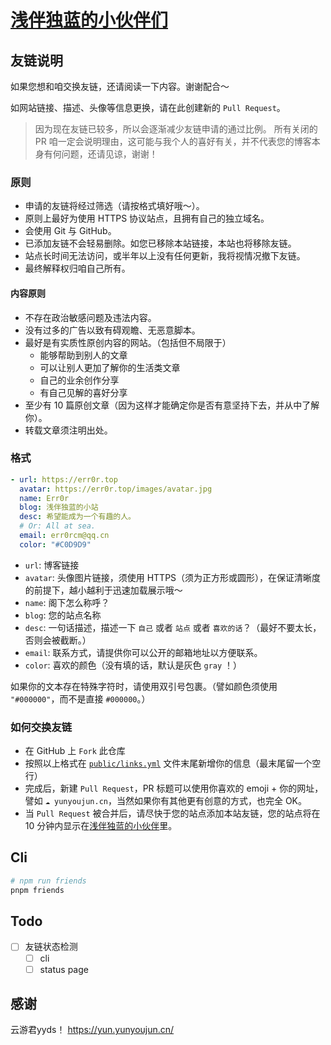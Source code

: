# [浅伴独蓝的小伙伴们](https://err0r.top/links/)

## 友链说明

如果您想和咱交换友链，还请阅读一下内容。谢谢配合～

如网站链接、描述、头像等信息更换，请在此创建新的 `Pull Request`。

> 因为现在友链已较多，所以会逐渐减少友链申请的通过比例。
> 所有关闭的 PR 咱一定会说明理由，这可能与我个人的喜好有关，并不代表您的博客本身有何问题，还请见谅，谢谢！

### 原则

- 申请的友链将经过筛选（请按格式填好哦～）。
- 原则上最好为使用 HTTPS 协议站点，且拥有自己的独立域名。
- 会使用 Git 与 GitHub。
- 已添加友链不会轻易删除。如您已移除本站链接，本站也将移除友链。
- 站点长时间无法访问，或半年以上没有任何更新，我将视情况撤下友链。
- 最终解释权归咱自己所有。

#### 内容原则

- 不存在政治敏感问题及违法内容。
- 没有过多的广告以致有碍观瞻、无恶意脚本。
- 最好是有实质性原创内容的网站。（包括但不局限于）
  - 能够帮助到别人的文章
  - 可以让别人更加了解你的生活类文章
  - 自己的业余创作分享
  - 有自己见解的喜好分享
- 至少有 10 篇原创文章（因为这样才能确定你是否有意坚持下去，并从中了解你）。
- 转载文章须注明出处。

### 格式

```yml
- url: https://err0r.top
  avatar: https://err0r.top/images/avatar.jpg
  name: Err0r
  blog: 浅伴独蓝的小站
  desc: 希望能成为一个有趣的人。
  # Or: All at sea.
  email: err0rcm@qq.cn
  color: "#C0D9D9"
```

- `url`: 博客链接
- `avatar`: 头像图片链接，须使用 HTTPS（须为正方形或圆形），在保证清晰度的前提下，越小越利于迅速加载展示哦～
- `name`: 阁下怎么称呼？
- `blog`: 您的站点名称
- `desc`: 一句话描述，描述一下 `自己` 或者 `站点` 或者 `喜欢的话`？（最好不要太长，否则会被截断。）
- `email`: 联系方式，请提供你可以公开的邮箱地址以方便联系。
- `color`: 喜欢的颜色（没有填的话，默认是灰色 `gray` ！）

如果你的文本存在特殊字符时，请使用双引号包裹。（譬如颜色须使用 `"#000000"`，而不是直接 `#000000`。）

### 如何交换友链

- 在 GitHub 上 `Fork` 此仓库
- 按照以上格式在 [`public/links.yml`](./public/links.yml) 文件末尾新增你的信息（最末尾留一个空行）
- 完成后，新建 `Pull Request`，PR 标题可以使用你喜欢的 emoji + 你的网址，譬如 `☁️ yunyoujun.cn`，当然如果你有其他更有创意的方式，也完全 OK。
- 当 `Pull Request` 被合并后，请尽快于您的站点添加本站友链，您的站点将在 10 分钟内显示在[浅伴独蓝的小伙伴](https://err0r.top/links/)里。

## Cli

```bash
# npm run friends
pnpm friends
```

## Todo

- [ ] 友链状态检测
  - [ ] cli
  - [ ] status page

## 感谢

云游君yyds！
https://yun.yunyoujun.cn/